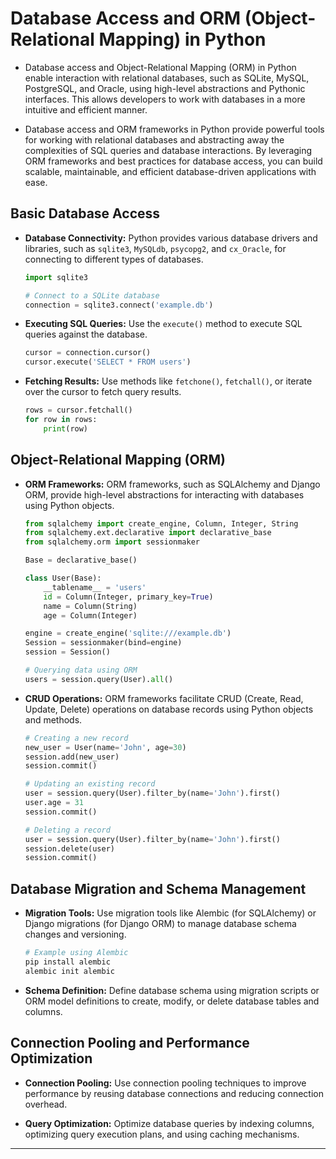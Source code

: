 # Database Access and ORM (Object-Relational Mapping) in Python

- Database access and Object-Relational Mapping (ORM) in Python enable interaction with relational databases, such as SQLite, MySQL, PostgreSQL, and Oracle, using high-level abstractions and Pythonic interfaces. This allows developers to work with databases in a more intuitive and efficient manner.

- Database access and ORM frameworks in Python provide powerful tools for working with relational databases and abstracting away the complexities of SQL queries and database interactions. By leveraging ORM frameworks and best practices for database access, you can build scalable, maintainable, and efficient database-driven applications with ease.

## Basic Database Access

- **Database Connectivity:** Python provides various database drivers and libraries, such as `sqlite3`, `MySQLdb`, `psycopg2`, and `cx_Oracle`, for connecting to different types of databases.

  ```python
  import sqlite3

  # Connect to a SQLite database
  connection = sqlite3.connect('example.db')
  ```

- **Executing SQL Queries:** Use the `execute()` method to execute SQL queries against the database.

  ```python
  cursor = connection.cursor()
  cursor.execute('SELECT * FROM users')
  ```

- **Fetching Results:** Use methods like `fetchone()`, `fetchall()`, or iterate over the cursor to fetch query results.

  ```python
  rows = cursor.fetchall()
  for row in rows:
      print(row)
  ```

## Object-Relational Mapping (ORM)

- **ORM Frameworks:** ORM frameworks, such as SQLAlchemy and Django ORM, provide high-level abstractions for interacting with databases using Python objects.

  ```python
  from sqlalchemy import create_engine, Column, Integer, String
  from sqlalchemy.ext.declarative import declarative_base
  from sqlalchemy.orm import sessionmaker

  Base = declarative_base()

  class User(Base):
      __tablename__ = 'users'
      id = Column(Integer, primary_key=True)
      name = Column(String)
      age = Column(Integer)

  engine = create_engine('sqlite:///example.db')
  Session = sessionmaker(bind=engine)
  session = Session()

  # Querying data using ORM
  users = session.query(User).all()
  ```

- **CRUD Operations:** ORM frameworks facilitate CRUD (Create, Read, Update, Delete) operations on database records using Python objects and methods.

  ```python
  # Creating a new record
  new_user = User(name='John', age=30)
  session.add(new_user)
  session.commit()

  # Updating an existing record
  user = session.query(User).filter_by(name='John').first()
  user.age = 31
  session.commit()

  # Deleting a record
  user = session.query(User).filter_by(name='John').first()
  session.delete(user)
  session.commit()
  ```

## Database Migration and Schema Management

- **Migration Tools:** Use migration tools like Alembic (for SQLAlchemy) or Django migrations (for Django ORM) to manage database schema changes and versioning.

  ```bash
  # Example using Alembic
  pip install alembic
  alembic init alembic
  ```

- **Schema Definition:** Define database schema using migration scripts or ORM model definitions to create, modify, or delete database tables and columns.

## Connection Pooling and Performance Optimization

- **Connection Pooling:** Use connection pooling techniques to improve performance by reusing database connections and reducing connection overhead.

- **Query Optimization:** Optimize database queries by indexing columns, optimizing query execution plans, and using caching mechanisms.

---